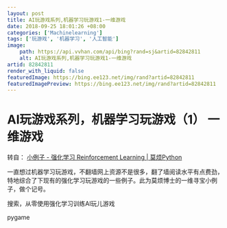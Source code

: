 ```yaml
---
layout: post
title: AI玩游戏系列,机器学习玩游戏1-一维游戏
date: 2018-09-25 18:01:26 +08:00
categories: ['Machinelearning']
tags: ['玩游戏', '机器学习', '人工智能']
image:
    path: https://api.vvhan.com/api/bing?rand=sj&artid=82842811
    alt: AI玩游戏系列,机器学习玩游戏1-一维游戏
artid: 82842811
render_with_liquid: false
featuredImage: https://bing.ee123.net/img/rand?artid=82842811
featuredImagePreview: https://bing.ee123.net/img/rand?artid=82842811
---
```


# AI玩游戏系列，机器学习玩游戏（1） 一维游戏

转自：
[小例子 - 强化学习 Reinforcement Learning | 莫烦Python](https://morvanzhou.github.io/tutorials/machine-learning/reinforcement-learning/2-1-general-rl/ "小例子 - 强化学习 Reinforcement Learning | 莫烦Python")

一直想过机器学习玩游戏，不翻墙网上资源不是很多，翻了墙阅读水平有点费劲，特地综合了下现有的强化学习玩游戏的一些例子。此为莫烦博士的一维寻宝小例子，做个记号。

搜索，从零使用强化学习训练Al玩儿游戏

pygame